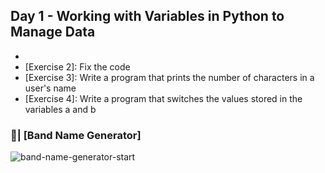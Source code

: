 ## Day 1 - Working with Variables in Python to Manage Data

- [Exercise 1]: Print!
- [Exercise 2]: Fix the code
- [Exercise 3]: Write a program that prints the number of characters in a user's name
- [Exercise 4]: Write a program that switches the values stored in the variables a and b

### 📝| [Band Name Generator]

![band-name-generator-start](band-name-generator-start.gif)

